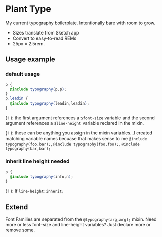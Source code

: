 # Plant Type
My current typography boilerplate. Intentionally bare with room to grow.
- Sizes translate from Sketch app
- Convert to easy-to-read REMs
- 25px = 2.5rem.

## Usage example 

### default usage
```scss
p {
  @include typography(p,p);
}
p.leadin {
  @include typography(leadin,leadin);
}
```
( i ): the first argument references a `$font-size` variable and the second argument references a `$line-height` variable reclared in the mixin.

( i ): these can be anything you assign in the mixin variables...I created matching variable names becuase that makes sense to me `@include typography(foo,bar);`, `@include typography(foo,foo);`, `@include typography(bar,bar);`

### inherit line height needed
``` scss
p {
  @include typography(info,n);
}
```

( i ): If `line-height:inherit;`

## Extend
Font Families are separated from the `@typography(arg,arg);` mixin.
Need more or less font-size and line-height variables? Just declare more or remove some.
